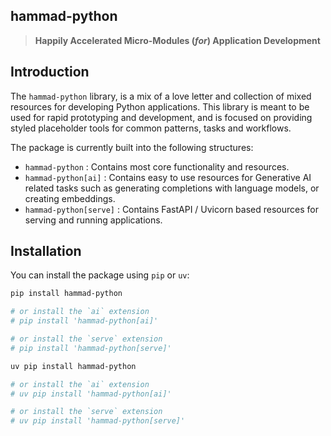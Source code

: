 ## hammad-python

> __Happily Accelerated Micro-Modules (_for_) Application Development__

## Introduction

The `hammad-python` library, is a mix of a love letter and collection of mixed resources for
developing Python applications. This library is meant to be used for rapid prototyping and
development, and is focused on providing styled placeholder tools for common patterns, tasks
and workflows.

The package is currently built into the following structures:

- `hammad-python` : Contains most core functionality and resources.
- `hammad-python[ai]` : Contains easy to use resources for Generative AI related tasks such as
   generating completions with language models, or creating embeddings.
- `hammad-python[serve]` : Contains FastAPI / Uvicorn based resources for serving and running applications.

## Installation

You can install the package using `pip` or `uv`:

```bash
pip install hammad-python

# or install the `ai` extension
# pip install 'hammad-python[ai]'

# or install the `serve` extension
# pip install 'hammad-python[serve]'
```

```bash
uv pip install hammad-python

# or install the `ai` extension
# uv pip install 'hammad-python[ai]'

# or install the `serve` extension
# uv pip install 'hammad-python[serve]'
```